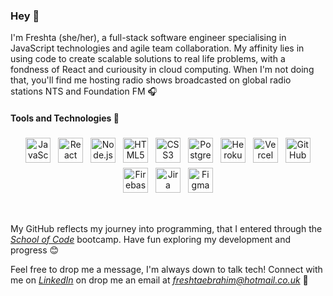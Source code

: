 ### Hey 👋

I'm Freshta (she/her), a full-stack software engineer specialising in JavaScript technologies and agile team collaboration. My affinity lies in using code to create scalable solutions to real life problems, with a fondness of React and curiousity in cloud computing. When I'm not doing that, you'll find me hosting radio shows broadcasted on global radio stations NTS and Foundation FM :headphones:
<br/>

#### Tools and Technologies :wrench:
<p align="center">
<img src="https://seeklogo.com/images/J/javascript-logo-8892AEFCAC-seeklogo.com.png" alt="JavaScript" height="40" style="vertical-align:top; margin:4px">
  
<img src="https://seeklogo.net/wp-content/uploads/2020/09/react-logo-512x512.png" alt="React" height="40" style="vertical-align:top; margin:4px">

<img src="https://hackr.io/tutorials/learn-node-js/logo/logo-node-js?ver=1590331795" alt="Node.js" height="40" style="vertical-align:top; margin:4px">

<img src="https://seeklogo.com/images/H/html5-without-wordmark-color-logo-14D252D878-seeklogo.com.png" alt="HTML5" height="40" style="vertical-align:top; margin:4px">

<img src="https://cdn4.iconfinder.com/data/icons/social-media-logos-6/512/121-css3-512.png" alt="CSS3" height="40" style="vertical-align:top; margin:4px">

<img src="https://upload.wikimedia.org/wikipedia/commons/thumb/2/29/Postgresql_elephant.svg/1200px-Postgresql_elephant.svg.png" alt="PostgreSQL" height="40" style="vertical-align:top; margin:4px">

<img src="https://cdn.iconscout.com/icon/free/png-512/heroku-5-569467.png" alt="Heroku" height="40" style="vertical-align:top; margin:4px">

<img src="https://camo.githubusercontent.com/add2c9721e333f0043ac938f3dadbc26a282776e01b95b308fcaba5afaf74ae3/68747470733a2f2f6173736574732e76657263656c2e636f6d2f696d6167652f75706c6f61642f76313538383830353835382f7265706f7369746f726965732f76657263656c2f6c6f676f2e706e67" alt="Vercel" height="40" style="vertical-align:top; margin:4px">

<img src="https://cdn0.iconfinder.com/data/icons/octicons/1024/mark-github-512.png" alt="GitHub" height="40" style="vertical-align:top; margin:4px">

<img src="https://cdn4.iconfinder.com/data/icons/google-i-o-2016/512/google_firebase-2-512.png" alt="Firebase" height="40" style="vertical-align:top; margin:4px">

<img src="https://cdn.worldvectorlogo.com/logos/jira-3.svg" alt="Jira" height="40" style="vertical-align:top; margin:4px">

<img src="https://upload.wikimedia.org/wikipedia/commons/3/33/Figma-logo.svg" alt="Figma" height="40" style="vertical-align:top; margin:4px">

</p>

<br/>

My GitHub reflects my journey into programming, that I entered through the *[School of Code](https://www.schoolofcode.co.uk/)* bootcamp. Have fun exploring my development and progress :blush:

Feel free to drop me a message, I'm always down to talk tech! Connect with me on *[LinkedIn](https://www.linkedin.com/in/freshtaebrahim)* on drop me an email at *<freshtaebrahim@hotmail.co.uk>* :e-mail:




